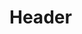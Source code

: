 <!-- TITLE: Spell: Healing -->
<!-- SUBTITLE: Mends moderate wounds, healing between 99 and 270 hit points. -->

# Header
